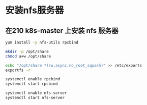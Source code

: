 # 安装nfs服务器

## 在210 k8s-master 上安装 nfs 服务器

```bash
yum install -y nfs-utils rpcbind

mkdir -p /opt/share
chmod a+w /opt/share

echo "/opt/share *(rw,async,no_root_squash)" >> /etc/exports
exportfs -r

systemctl enable rpcbind
systemctl start rpcbind

systemctl enable nfs-server
systemctl start nfs-server
```
